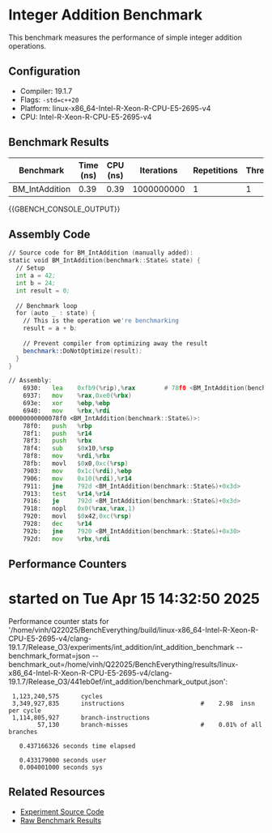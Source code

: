 # Integer Addition Benchmark

This benchmark measures the performance of simple integer addition operations.

## Configuration

- Compiler: 19.1.7
- Flags: `-std=c++20`
- Platform: linux-x86_64-Intel-R-Xeon-R-CPU-E5-2695-v4
- CPU: Intel-R-Xeon-R-CPU-E5-2695-v4

## Benchmark Results

| Benchmark | Time (ns) | CPU (ns) | Iterations | Repetitions | Threads | 
| --------- | --------- | -------- | ---------- | ----------- | ------- | 
| BM_IntAddition | 0.39 | 0.39 | 1000000000 | 1 | 1 | 


{{GBENCH_CONSOLE_OUTPUT}}

## Assembly Code

```asm
// Source code for BM_IntAddition (manually added):
static void BM_IntAddition(benchmark::State& state) {
  // Setup
  int a = 42;
  int b = 24;
  int result = 0;
  
  // Benchmark loop
  for (auto _ : state) {
    // This is the operation we're benchmarking
    result = a + b;
    
    // Prevent compiler from optimizing away the result
    benchmark::DoNotOptimize(result);
  }
}

// Assembly:
    6930:	lea    0xfb9(%rip),%rax        # 78f0 <BM_IntAddition(benchmark::State&)>
    6937:	mov    %rax,0xe0(%rbx)
    693e:	xor    %ebp,%ebp
    6940:	mov    %rbx,%rdi
00000000000078f0 <BM_IntAddition(benchmark::State&)>:
    78f0:	push   %rbp
    78f1:	push   %r14
    78f3:	push   %rbx
    78f4:	sub    $0x10,%rsp
    78f8:	mov    %rdi,%rbx
    78fb:	movl   $0x0,0xc(%rsp)
    7903:	mov    0x1c(%rdi),%ebp
    7906:	mov    0x10(%rdi),%r14
    7911:	jne    792d <BM_IntAddition(benchmark::State&)+0x3d>
    7913:	test   %r14,%r14
    7916:	je     792d <BM_IntAddition(benchmark::State&)+0x3d>
    7918:	nopl   0x0(%rax,%rax,1)
    7920:	movl   $0x42,0xc(%rsp)
    7928:	dec    %r14
    792b:	jne    7920 <BM_IntAddition(benchmark::State&)+0x30>
    792d:	mov    %rbx,%rdi
```

## Performance Counters

# started on Tue Apr 15 14:32:50 2025


 Performance counter stats for '/home/vinh/Q22025/BenchEverything/build/linux-x86_64-Intel-R-Xeon-R-CPU-E5-2695-v4/clang-19.1.7/Release_O3/experiments/int_addition/int_addition_benchmark --benchmark_format=json --benchmark_out=/home/vinh/Q22025/BenchEverything/results/linux-x86_64-Intel-R-Xeon-R-CPU-E5-2695-v4/clang-19.1.7/Release_O3/441eb0ef/int_addition/benchmark_output.json':

     1,123,240,575      cycles                                                                
     3,349,927,835      instructions                     #    2.98  insn per cycle            
     1,114,805,927      branch-instructions                                                   
            57,130      branch-misses                    #    0.01% of all branches           

       0.437166326 seconds time elapsed

       0.433179000 seconds user
       0.004001000 seconds sys




## Related Resources

- [Experiment Source Code](/experiments/int_addition)
- [Raw Benchmark Results](/results/linux-x86_64-Intel-R-Xeon-R-CPU-E5-2695-v4/clang-19.1.7/Release_O3/441eb0ef/int_addition)
